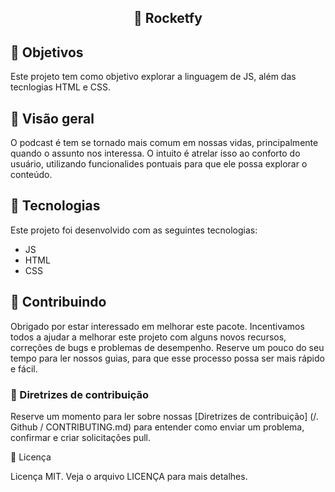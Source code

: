 <h2 align = "center"> 🥊 Rocketfy </h2>

<h2>🎯 Objetivos</h2>

Este projeto tem como objetivo explorar a linguagem de JS, além das tecnlogias HTML e CSS.

<h2>🚀 Visão geral</h2>

O podcast é tem se tornado mais comum em nossas vidas, principalmente quando o assunto nos interessa. O intuito é atrelar isso ao conforto do usuário, utilizando funcionalides pontuais para que ele possa explorar o conteúdo.

## 🚀 Tecnologias

Este projeto foi desenvolvido com as seguintes tecnologias:

- JS
- HTML
- CSS


## 🤖 Contribuindo

Obrigado por estar interessado em melhorar este pacote. Incentivamos todos a ajudar a melhorar este projeto com alguns novos recursos, correções de bugs e problemas de desempenho. Reserve um pouco do seu tempo para ler nossos guias, para que esse processo possa ser mais rápido e fácil.

### 📖 Diretrizes de contribuição

Reserve um momento para ler sobre nossas [Diretrizes de contribuição] (/. Github / CONTRIBUTING.md) para entender como enviar um problema, confirmar e criar solicitações pull.

 📝 Licença

Licença MIT. Veja o arquivo LICENÇA para mais detalhes.
